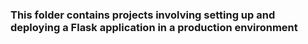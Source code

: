 ### This folder contains projects involving setting up and deploying a Flask application in a production environment
